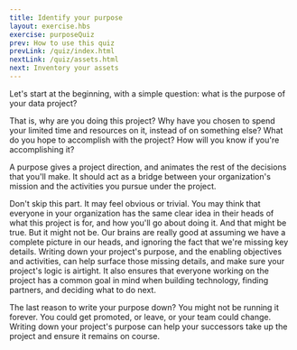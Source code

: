 ```yaml
---
title: Identify your purpose
layout: exercise.hbs
exercise: purposeQuiz
prev: How to use this quiz
prevLink: /quiz/index.html
nextLink: /quiz/assets.html
next: Inventory your assets
---
```


Let's start at the beginning, with a simple question: what is the purpose of your data project?

That is, why are you doing this project? Why have you chosen to spend your limited time and resources on it, instead of on something else? What do you hope to accomplish with the project? How will you know if you're accomplishing it?

A purpose gives a project direction, and animates the rest of the decisions that you'll make. It should act as a bridge between your organization's mission and the activities you pursue under the project.

Don't skip this part. It may feel obvious or trivial. You may think that everyone in your organization has the same clear idea in their heads of what this project is for, and how you'll go about doing it. And that might be true. But it might not be. Our brains are really good at assuming we have a complete picture in our heads, and ignoring the fact that we're missing key details. Writing down your project's purpose, and the enabling objectives and activities, can help surface those missing details, and make sure your project's logic is airtight. It also ensures that everyone working on the project has a common goal in mind when building technology, finding partners, and deciding what to do next. 

The last reason to write your purpose down? You might not be running it forever. You could get promoted, or leave, or your team could change. Writing down your project's purpose can help your successors take up the project and ensure it remains on course. 